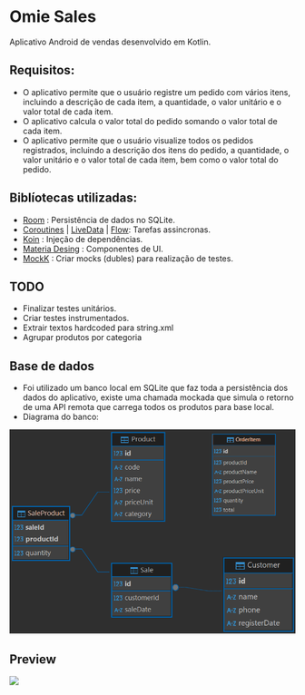# Omie Sales

Aplicativo Android de vendas desenvolvido em Kotlin.

## Requisitos:
- O aplicativo permite que o usuário registre um pedido com vários itens, incluindo a descrição de cada item, a quantidade, o valor unitário e o valor total de cada item.
- O aplicativo calcula o valor total do pedido somando o valor total de cada item.
- O aplicativo permite que o usuário visualize todos os pedidos registrados, incluindo a descrição dos itens do pedido, a quantidade, o valor unitário e o valor total de cada item, bem como o valor total do pedido.

## Biblíotecas utilizadas:

- [Room](https://developer.android.com/jetpack/androidx/releases/room) : Persistência de dados no SQLite.
- [Coroutines](https://developer.android.com/kotlin/coroutines) | [LiveData](https://developer.android.com/topic/libraries/architecture/livedata) | [Flow](https://developer.android.com/kotlin/flow): Tarefas assincronas.
- [Koin](https://github.com/InsertKoinIO/koin) : Injeção de dependências.
- [Materia Desing](https://m3.material.io/components) : Componentes de UI.
- [MockK](https://mockk.io/) : Criar mocks (dubles) para realização de testes.

## TODO
- Finalizar testes unitários.
- Criar testes instrumentados.
- Extrair textos hardcoded para string.xml
- Agrupar produtos por categoria

## Base de dados
- Foi utilizado um banco local em SQLite que faz toda a persistência dos dados do aplicativo, existe uma chamada mockada que simula o retorno de uma API remota que carrega todos os produtos para base local.
- Diagrama do banco:

<img src="https://github.com/Felipe-Wisniewski/OmieSales/blob/feature-images/media/db-diagram.png" width="800"/>


## Preview
<img src="https://github.com/Felipe-Wisniewski/OmieSales/blob/feature-images/media/omiesales.gif" width="300"/>